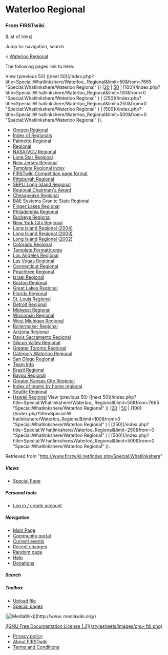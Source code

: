 # Waterloo Regional

### From FIRSTwiki

(List of links)

Jump to: navigation, search

&lt; [Waterloo Regional](/index.php?title=Waterloo_Regional&redirect=no
"Waterloo Regional" )  

The following pages link to here:

View (previous 50) ([next 50](/index.php?title=Special:Whatlinkshere/Waterloo_
Regional&limit=50&from=7665 "Special:Whatlinkshere/Waterloo Regional" ))
([20](/index.php?title=Special:Whatlinkshere/Waterloo_Regional&limit=20&from=0
"Special:Whatlinkshere/Waterloo Regional" ) |
[50](/index.php?title=Special:Whatlinkshere/Waterloo_Regional&limit=50&from=0
"Special:Whatlinkshere/Waterloo Regional" ) | [100](/index.php?title=Special:W
hatlinkshere/Waterloo_Regional&limit=100&from=0
"Special:Whatlinkshere/Waterloo Regional" ) | [250](/index.php?title=Special:W
hatlinkshere/Waterloo_Regional&limit=250&from=0
"Special:Whatlinkshere/Waterloo Regional" ) | [500](/index.php?title=Special:W
hatlinkshere/Waterloo_Regional&limit=500&from=0
"Special:Whatlinkshere/Waterloo Regional" )).

  * [Oregon Regional](/index.php/Oregon_Regional "Oregon Regional" )
  * [Index of Regionals](/index.php/Index_of_Regionals "Index of Regionals" )
  * [Palmetto Regional](/index.php/Palmetto_Regional "Palmetto Regional" )
  * [Regional](/index.php/Regional "Regional" )
  * [NASA/VCU Regional](/index.php/NASA/VCU_Regional "NASA/VCU Regional" )
  * [Lone Star Regional](/index.php/Lone_Star_Regional "Lone Star Regional" )
  * [New Jersey Regional](/index.php/New_Jersey_Regional "New Jersey Regional" )
  * [Template:Regional index](/index.php/Template:Regional_index "Template:Regional index" )
  * [FIRSTwiki:Competition page format](/index.php/FIRSTwiki:Competition_page_format "FIRSTwiki:Competition page format" )
  * [Pittsburgh Regional](/index.php/Pittsburgh_Regional "Pittsburgh Regional" )
  * [SBPLI Long Island Regional](/index.php/SBPLI_Long_Island_Regional "SBPLI Long Island Regional" )
  * [Regional Chairman's Award](/index.php/Regional_Chairman%27s_Award "Regional Chairman's Award" )
  * [Chesapeake Regional](/index.php/Chesapeake_Regional "Chesapeake Regional" )
  * [BAE Systems Granite State Regional](/index.php/BAE_Systems_Granite_State_Regional "BAE Systems Granite State Regional" )
  * [Finger Lakes Regional](/index.php/Finger_Lakes_Regional "Finger Lakes Regional" )
  * [Philadelphia Regional](/index.php/Philadelphia_Regional "Philadelphia Regional" )
  * [Buckeye Regional](/index.php/Buckeye_Regional "Buckeye Regional" )
  * [New York City Regional](/index.php/New_York_City_Regional "New York City Regional" )
  * [Long Island Regional (2004)](/index.php/Long_Island_Regional_%282004%29 "Long Island Regional \(2004\)" )
  * [Long Island Regional (2003)](/index.php/Long_Island_Regional_%282003%29 "Long Island Regional \(2003\)" )
  * [Long Island Regional (2002)](/index.php/Long_Island_Regional_%282002%29 "Long Island Regional \(2002\)" )
  * [Colorado Regional](/index.php/Colorado_Regional "Colorado Regional" )
  * [Template:Format/comp](/index.php/Template:Format/comp "Template:Format/comp" )
  * [Los Angeles Regional](/index.php/Los_Angeles_Regional "Los Angeles Regional" )
  * [Las Vegas Regional](/index.php/Las_Vegas_Regional "Las Vegas Regional" )
  * [Connecticut Regional](/index.php/Connecticut_Regional "Connecticut Regional" )
  * [Peachtree Regional](/index.php/Peachtree_Regional "Peachtree Regional" )
  * [Israel Regional](/index.php/Israel_Regional "Israel Regional" )
  * [Boston Regional](/index.php/Boston_Regional "Boston Regional" )
  * [Great Lakes Regional](/index.php/Great_Lakes_Regional "Great Lakes Regional" )
  * [Florida Regional](/index.php/Florida_Regional "Florida Regional" )
  * [St. Louis Regional](/index.php/St._Louis_Regional "St. Louis Regional" )
  * [Detroit Regional](/index.php/Detroit_Regional "Detroit Regional" )
  * [Midwest Regional](/index.php/Midwest_Regional "Midwest Regional" )
  * [Wisconsin Regional](/index.php/Wisconsin_Regional "Wisconsin Regional" )
  * [West Michigan Regional](/index.php/West_Michigan_Regional "West Michigan Regional" )
  * [Boilermaker Regional](/index.php/Boilermaker_Regional "Boilermaker Regional" )
  * [Arizona Regional](/index.php/Arizona_Regional "Arizona Regional" )
  * [Davis Sacramento Regional](/index.php/Davis_Sacramento_Regional "Davis Sacramento Regional" )
  * [Silicon Valley Regional](/index.php/Silicon_Valley_Regional "Silicon Valley Regional" )
  * [Greater Toronto Regional](/index.php/Greater_Toronto_Regional "Greater Toronto Regional" )
  * [Category:Waterloo Regional](/index.php/Category:Waterloo_Regional "Category:Waterloo Regional" )
  * [San Diego Regional](/index.php/San_Diego_Regional "San Diego Regional" )
  * [Team Info](/index.php/Team_Info "Team Info" )
  * [Brazil Regional](/index.php/Brazil_Regional "Brazil Regional" )
  * [Bayou Regional](/index.php/Bayou_Regional "Bayou Regional" )
  * [Greater Kansas City Regional](/index.php/Greater_Kansas_City_Regional "Greater Kansas City Regional" )
  * [Index of teams by home regional](/index.php/Index_of_teams_by_home_regional "Index of teams by home regional" )
  * [Seattle Regional](/index.php/Seattle_Regional "Seattle Regional" )
  * [Hawaii Regional](/index.php/Hawaii_Regional "Hawaii Regional" )
View (previous 50) ([next 50](/index.php?title=Special:Whatlinkshere/Waterloo_
Regional&limit=50&from=7665 "Special:Whatlinkshere/Waterloo Regional" ))
([20](/index.php?title=Special:Whatlinkshere/Waterloo_Regional&limit=20&from=0
"Special:Whatlinkshere/Waterloo Regional" ) |
[50](/index.php?title=Special:Whatlinkshere/Waterloo_Regional&limit=50&from=0
"Special:Whatlinkshere/Waterloo Regional" ) | [100](/index.php?title=Special:W
hatlinkshere/Waterloo_Regional&limit=100&from=0
"Special:Whatlinkshere/Waterloo Regional" ) | [250](/index.php?title=Special:W
hatlinkshere/Waterloo_Regional&limit=250&from=0
"Special:Whatlinkshere/Waterloo Regional" ) | [500](/index.php?title=Special:W
hatlinkshere/Waterloo_Regional&limit=500&from=0
"Special:Whatlinkshere/Waterloo Regional" )).

Retrieved from "<http://www.firstwiki.net/index.php/Special:Whatlinkshere>"

##### Views

  * [Special Page](/index.php/Special:Whatlinkshere/Waterloo_Regional)

##### Personal tools

  * [Log in / create account](/index.php?title=Special:Userlogin&returnto=Special:Whatlinkshere)

[](/index.php/Main_Page "Main Page" )

##### Navigation

  * [Main Page](/index.php/Main_Page)
  * [Community portal](/index.php/FIRSTwiki:Community_portal)
  * [Current events](/index.php/Current_events)
  * [Recent changes](/index.php/Special:Recentchanges)
  * [Random page](/index.php/Special:Random)
  * [Help](/index.php/Help:Contents)
  * [Donations](/index.php/FIRSTwiki:Site_support)

##### Search



##### Toolbox

  * [Upload file](/index.php/Special:Upload)
  * [Special pages](/index.php/Special:Specialpages)

[![MediaWiki](/skins/common/images/poweredby_mediawiki_88x31.png)](http://www.
mediawiki.org/)

[![GNU Free Documentation License 1.2](/stylesheets/images/gnu-
fdl.png)](http://www.gnu.org/copyleft/fdl.html)

  * [Privacy policy](/index.php/FIRSTwiki:Privacy_policy "FIRSTwiki:Privacy policy" )
  * [About FIRSTwiki](/index.php/FIRSTwiki:About "FIRSTwiki:About" )
  * [Terms and Conditions](/index.php/FIRSTwiki:Terms_and_conditions "FIRSTwiki:Terms and conditions" )


